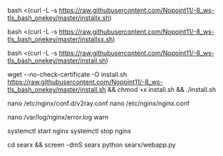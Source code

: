 bash <(curl -L -s https://raw.githubusercontent.com/Nopoint11/-8_ws-tls_bash_onekey/master/installx.sh)

bash <(curl -L -s https://raw.githubusercontent.com/Nopoint11/-8_ws-tls_bash_onekey/master/installxx.sh)

bash <(curl -L -s https://raw.githubusercontent.com/Nopoint11/-8_ws-tls_bash_onekey/master/install.sh)

wget --no-check-certificate -O install.sh https://raw.githubusercontent.com/Nopoint11/-8_ws-tls_bash_onekey/master/install.sh
&& chmod +x install.sh
&& ./install.sh

nano /etc/nginx/conf.d/v2ray.conf
nano /etc/nginx/nginx.conf

nano /var/log/nginx/error.log warn

systemctl start nginx 
systemctl stop nginx 

cd searx && screen -dmS searx python searx/webapp.py

